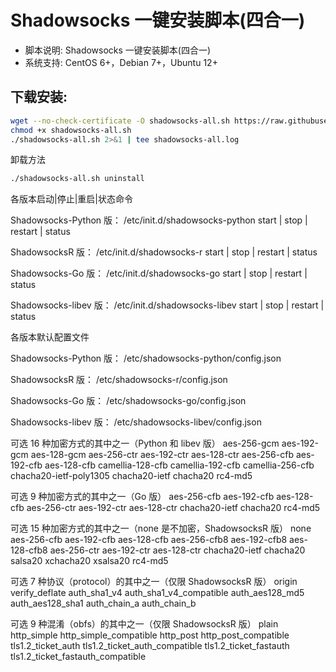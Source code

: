 # Shadowsocks 一键安装脚本(四合一)

- 脚本说明: Shadowsocks 一键安装脚本(四合一)
- 系统支持: CentOS 6+，Debian 7+，Ubuntu 12+

## 下载安装:
``` bash
wget --no-check-certificate -O shadowsocks-all.sh https://raw.githubusercontent.com/Yuk1n0/Shadowsocks-Install/master/shadowsocks-all.sh
chmod +x shadowsocks-all.sh
./shadowsocks-all.sh 2>&1 | tee shadowsocks-all.log
```
卸载方法
``` bash
./shadowsocks-all.sh uninstall
```

各版本启动|停止|重启|状态命令

Shadowsocks-Python 版：
/etc/init.d/shadowsocks-python start | stop | restart | status

ShadowsocksR 版：
/etc/init.d/shadowsocks-r start | stop | restart | status

Shadowsocks-Go 版：
/etc/init.d/shadowsocks-go start | stop | restart | status

Shadowsocks-libev 版：
/etc/init.d/shadowsocks-libev start | stop | restart | status

各版本默认配置文件

Shadowsocks-Python 版：
/etc/shadowsocks-python/config.json

ShadowsocksR 版：
/etc/shadowsocks-r/config.json

Shadowsocks-Go 版：
/etc/shadowsocks-go/config.json

Shadowsocks-libev 版：
/etc/shadowsocks-libev/config.json

可选 16 种加密方式的其中之一（Python 和 libev 版）
aes-256-gcm
aes-192-gcm
aes-128-gcm
aes-256-ctr
aes-192-ctr
aes-128-ctr
aes-256-cfb
aes-192-cfb
aes-128-cfb
camellia-128-cfb
camellia-192-cfb
camellia-256-cfb
chacha20-ietf-poly1305
chacha20-ietf
chacha20
rc4-md5

可选 9 种加密方式的其中之一（Go 版）
aes-256-cfb
aes-192-cfb
aes-128-cfb
aes-256-ctr
aes-192-ctr
aes-128-ctr
chacha20-ietf
chacha20
rc4-md5

可选 15 种加密方式的其中之一（none 是不加密，ShadowsocksR 版）
none
aes-256-cfb
aes-192-cfb
aes-128-cfb
aes-256-cfb8
aes-192-cfb8
aes-128-cfb8
aes-256-ctr
aes-192-ctr
aes-128-ctr
chacha20-ietf
chacha20
salsa20
xchacha20
xsalsa20
rc4-md5

可选 7 种协议（protocol）的其中之一（仅限 ShadowsocksR 版）
origin
verify_deflate
auth_sha1_v4
auth_sha1_v4_compatible
auth_aes128_md5
auth_aes128_sha1
auth_chain_a
auth_chain_b

可选 9 种混淆（obfs）的其中之一（仅限 ShadowsocksR 版）
plain
http_simple
http_simple_compatible
http_post
http_post_compatible
tls1.2_ticket_auth
tls1.2_ticket_auth_compatible
tls1.2_ticket_fastauth
tls1.2_ticket_fastauth_compatible
